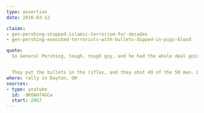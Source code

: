 ```yaml
---
type: assertion
date: 2016-03-12

claims:
- gen-pershing-stopped-islamic-terrorism-for-decades
- gen-pershing-executed-terrorists-with-bullets-dipped-in-pigs-blood

quote:
  So General Pershing, tough, tough guy, and he had the whole deal going. And they catch 50 terrorists (in the Philippines), and they were doing tremendous destruction. What happens is he lines them up to be shot. He lines them up, gets them — knows they're guilty, they admitted they're guilty — lines 50 people up to be shot, and as you know, swine, pig, all that, a big problem for the, big problem. He took two pigs, and he chopped them open. Took the bullets, said "We're going to go and shoot these men."  Took the bullets, the 50 bullets, dropped them in the pigs, swished them around so there was blood all over those bullets, had his men ­— instructed his men to put the bullets into the rifles. They put the bullets into the rifles, and they shot 49 men. Now, we don't like this, but I'm just saying if we're going to win, we're going to win or let's not play the game and let's not be a country anymore […inaudible…].


  They put the bullets in the rifles, and they shot 49 of the 50 men. Dead. Boom. So there is a pig-infested bullet in each one. They then dumped into a mass grave, and they dumped the pigs in with the bodies, and they took the final bullet, and they gave it to the one person that they decided not to shoot, and they said, "Here, take this bullet, go back to your people, and explain what we just did." Okay. That's not the end, here's the end. Want to hear the end? He went back and he said what just happened. For 28 years there was no terrorism. 28 years.
where: rally in Dayton, OH
sources:
- type: youtube
  id: -9KOAHf4GCw
  start: 2667
---
```

